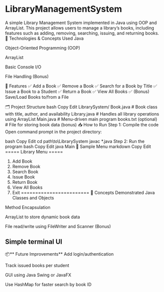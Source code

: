 # LibraryManagementSystem
A simple Library Management System implemented in Java using OOP and ArrayList. This project allows users to manage a library’s books, including features such as adding, removing, searching, issuing, and returning books.
🔧 Technologies & Concepts Used
Java

Object-Oriented Programming (OOP)

ArrayList

Basic Console I/O

File Handling (Bonus)

🚀 Features
✅ Add a Book
✅ Remove a Book
✅ Search for a Book by Title
✅ Issue a Book to a Student
✅ Return a Book
✅ View All Books
✅ (Bonus) Save/Load Books to/from a File

🗂️ Project Structure
bash
Copy
Edit
LibrarySystem/
 Book.java                 # Book class with title, author, and availability
 Library.java              # Handles all library operations using ArrayList
Main.java                 # Menu-driven main program
books.txt (optional)      # File for storing book data (bonus)
📥 How to Run
Step 1: Compile the code
Open command prompt in the project directory:

bash
Copy
Edit
cd path\to\LibrarySystem
javac *.java
Step 2: Run the program
bash
Copy
Edit
java Main
📝 Sample Menu
markdown
Copy
Edit
===== Library Menu =====
1. Add Book
2. Remove Book
3. Search Book
4. Issue Book
5. Return Book
6. View All Books
0. Exit
========================
🧠 Concepts Demonstrated
Java Classes and Objects

Method Encapsulation

ArrayList<Book> to store dynamic book data

File read/write using FileWriter and Scanner (Bonus)

Simple terminal UI
-------------------------
📦** Future Improvements**
Add login/authentication

Track issued books per student

GUI using Java Swing or JavaFX

Use HashMap for faster search by book ID

